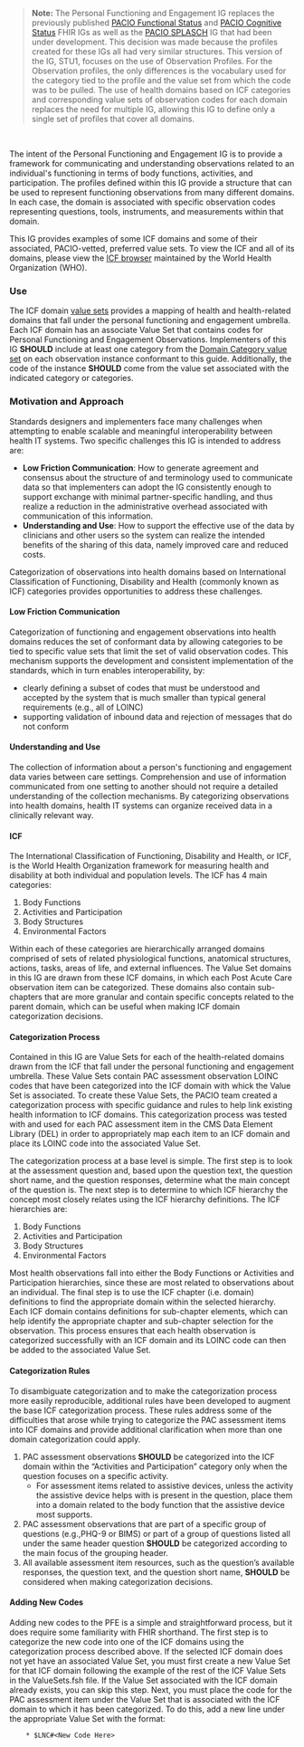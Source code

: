 <blockquote class="stu-note">
<p><b>Note:</b>
The Personal Functioning and Engagement IG replaces the previously published <a href="https://hl7.org/fhir/us/pacio-fs/index.html">PACIO Functional Status</a> and <a href="https://hl7.org/fhir/us/pacio-cs/index.html">PACIO Cognitive Status</a> FHIR IGs as well as the <a href="https://paciowg.github.io/splasch-ig/index.html">PACIO SPLASCH</a> IG that had been under development. This decision was made because the profiles created for these IGs all had very similar structures. This version of the IG, STU1, focuses on the use of Observation Profiles. For the Observation profiles, the only differences is the vocabulary used for the category tied to the profile and the value set from which the code was to be pulled. The use of health domains based on ICF categories and corresponding value sets of observation codes for each domain replaces the need for multiple IG, allowing this IG to define only a single set of profiles that cover all domains.
</p>
</blockquote>
<br>

The intent of the Personal Functioning and Engagement IG is to provide a framework for communicating and understanding observations related to an individual's functioning in terms of body functions, activities, and participation. The profiles defined within this IG provide a structure that can be used to represent functioning observations from many different domains. In each case, the domain is associated with specific observation codes representing questions, tools, instruments, and measurements within that domain.

This IG provides examples of some ICF domains and some of their associated, PACIO-vetted, preferred value sets. To view the ICF and all of its domains, please view the [ICF browser](https://icd.who.int/dev11/l-icf/en) maintained by the World Health Organization (WHO).

### Use

The ICF domain [value sets](artifacts.html#5) provides a mapping of health and health-related domains that fall under the personal functioning and engagement umbrella. Each ICF domain has an associate Value Set that contains codes for Personal Functioning and Engagement Observations. Implementers of this IG **SHOULD** include at least one category from the [Domain Category value set](ValueSet-pfe-category-vs.html) on each observation instance conformant to this guide. Additionally, the code of the instance **SHOULD** come from the value set associated with the indicated category or categories. 

### Motivation and Approach

Standards designers and implementers face many challenges when attempting to enable scalable and meaningful interoperability between health IT systems. Two specific challenges this IG is intended to address are:
- **Low Friction Communication**: How to generate agreement and consensus about the structure of and terminology used to communicate data so that implementers can adopt the IG consistently enough to support exchange with minimal partner-specific handling, and thus realize a reduction in the administrative overhead associated with communication of this information.
- **Understanding and Use**: How to support the effective use of the data by clinicians and other users so the system can realize the intended benefits of the sharing of this data, namely improved care and reduced costs.

Categorization of observations into health domains based on International Classification of Functioning, Disability and Health (commonly known as ICF) categories provides opportunities to address these challenges.

#### Low Friction Communication

Categorization of functioning and engagement observations into health domains reduces the set of conformant data by allowing categories to be tied to specific value sets that limit the set of valid observation codes. This mechanism supports the development and consistent implementation of the standards, which in turn enables interoperability, by:
- clearly defining a subset of codes that must be understood and accepted by the system that is much smaller than typical general requirements (e.g., all of LOINC)
- supporting validation of inbound data and rejection of messages that do not conform

#### Understanding and Use

The collection of information about a person's functioning and engagement data varies between care settings. Comprehension and use of information communicated from one setting to another should not require a detailed understanding of the collection mechanisms. By categorizing observations into health domains, health IT systems can organize received data in a clinically relevant way.

#### ICF

The International Classification of Functioning, Disability and Health, or ICF, is the World Health Organization framework for measuring health and disability at both individual and population levels. The ICF has 4 main categories: 
1. Body Functions
2. Activities and Participation
3. Body Structures
4. Environmental Factors

Within each of these categories are hierarchically arranged domains comprised of sets of related physiological functions, anatomical structures, actions, tasks, areas of life, and external influences. The Value Set domains in this IG are drawn from these ICF domains, in which each Post Acute Care observation item can be categorized. These domains also contain sub-chapters that are more granular and contain specific concepts related to the parent domain, which can be useful when making ICF domain categorization decisions.

#### Categorization Process

Contained in this IG are Value Sets for each of the health-related domains drawn from the ICF that fall under the personal functioning and engagement umbrella. These Value Sets contain PAC assessment observation LOINC codes that have been categorized into the ICF domain with whick the Value Set is associated. To create these Value Sets, the PACIO team created a categorization process with specific guidance and rules to help link existing health information to ICF domains. This categorization process was tested with and used for each PAC assessment item in the CMS Data Element Library (DEL) in order to appropriately map each item to an ICF domain and place its LOINC code into the associated Value Set.  

The categorization process at a base level is simple. The first step is to look at the assessment question and, based upon the question text, the question short name, and the question responses, determine what the main concept of the question is. The next step is to determine to which ICF hierarchy the concept most closely relates using the ICF hierarchy definitions. The ICF hierarchies are:
1. Body Functions
2. Activities and Participation
3. Body Structures
4. Environmental Factors

Most health observations fall into either the Body Functions or Activities and Participation hierarchies, since these are most related to observations about an individual. The final step is to use the ICF chapter (i.e. domain) definitions to find the appropriate domain within the selected hierarchy. Each ICF domain contains definitions for sub-chapter elements, which can help identify the appropriate chapter and sub-chapter selection for the observation. This process ensures that each health observation is categorized successfully with an ICF domain and its LOINC code can then be added to the associated Value Set.

#### Categorization Rules

To disambiguate categorization and to make the categorization process more easily reproducible, additional rules have been developed to augment the base ICF categorization process. These rules address some of the difficulties that arose while trying to categorize the PAC assessment items into ICF domains and provide additional clarification when more than one domain categorization could apply. 

1. PAC assessment observations **SHOULD** be categorized into the ICF domain within the “Activities and Participation” category only when the question focuses on  a specific activity.
    - For assessment items related to assistive devices, unless the activity the assistive device helps with is present in the question, place them into a domain related to the body function that the assistive device most supports.
2.  PAC assessment observations that are part of a specific group of questions (e.g.,PHQ-9 or BIMS) or part of a group of questions listed all under the same header question **SHOULD** be categorized according to the main focus of the grouping header.
3. All available assessment item resources, such as the question’s available responses, the question text, and the question short name, **SHOULD** be considered when making categorization decisions. 

#### Adding New Codes

Adding new codes to the PFE is a simple and straightforward process, but it does require some familiarity with FHIR shorthand. The first step is to categorize the new code into one of the ICF domains using the categorization process described above. If the selected ICF domain does not yet have an associated Value Set, you must first create a new Value Set for that ICF domain following the example of the rest of the ICF Value Sets in the ValueSets.fsh file. If the Value Set associated with the ICF domain already exists, you can skip this step. Next, you must place the code for the PAC assessment item under the Value Set that is associated with the ICF domain to which it has been categorized. To do this, add a new line under the appropriate Value Set with the format:

		* $LNC#<New Code Here>

